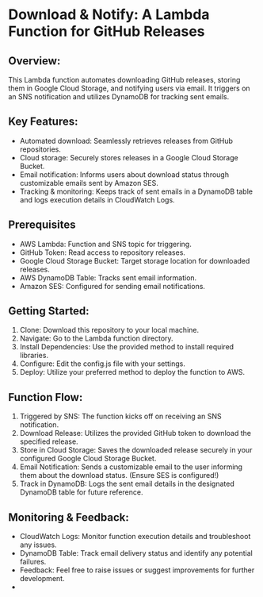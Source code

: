 # Download & Notify: A Lambda Function for GitHub Releases

## Overview:

This Lambda function automates downloading GitHub releases, storing them in Google Cloud Storage, and notifying users via email. It triggers on an SNS notification and utilizes DynamoDB for tracking sent emails.

## Key Features:

- Automated download: Seamlessly retrieves releases from GitHub repositories.
- Cloud storage: Securely stores releases in a Google Cloud Storage Bucket.
- Email notification: Informs users about download status through customizable emails sent by Amazon SES.
- Tracking & monitoring: Keeps track of sent emails in a DynamoDB table and logs execution details in CloudWatch Logs.

## Prerequisites

- AWS Lambda: Function and SNS topic for triggering.
- GitHub Token: Read access to repository releases.
- Google Cloud Storage Bucket: Target storage location for downloaded releases.
- AWS DynamoDB Table: Tracks sent email information.
- Amazon SES: Configured for sending email notifications.

## Getting Started:

1. Clone: Download this repository to your local machine.
2. Navigate: Go to the Lambda function directory.
3. Install Dependencies: Use the provided method to install required libraries.
4. Configure: Edit the config.js file with your settings.
5. Deploy: Utilize your preferred method to deploy the function to AWS.

## Function Flow:
1. Triggered by SNS: The function kicks off on receiving an SNS notification.
2. Download Release: Utilizes the provided GitHub token to download the specified release.
3. Store in Cloud Storage: Saves the downloaded release securely in your configured Google Cloud Storage Bucket.
4. Email Notification: Sends a customizable email to the user informing them about the download status. (Ensure SES is configured!)
5. Track in DynamoDB: Logs the sent email details in the designated DynamoDB table for future reference.

## Monitoring & Feedback:
- CloudWatch Logs: Monitor function execution details and troubleshoot any issues.
- DynamoDB Table: Track email delivery status and identify any potential failures.
- Feedback: Feel free to raise issues or suggest improvements for further development.
- 